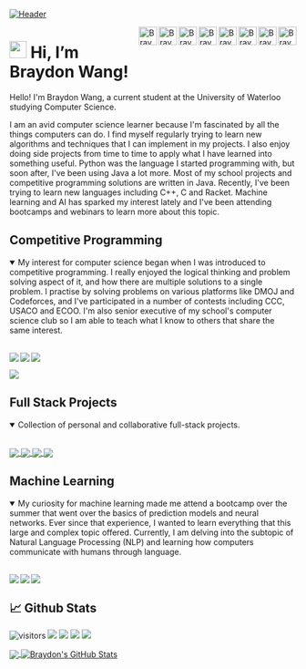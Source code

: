 [![Header](header.gif "Header")](https://braydonwang.github.io)

<a href="https://github.com/braydonwang">
  <img align="right" alt="Braydon's Github" width="32px" src="https://raw.githubusercontent.com/braydonwang/braydonwang/main/github.svg" />
</a>
<a href="https://join.skype.com/invite/Sqsx0xmbdagi">
  <img align="right" alt="Braydon's Skype" width="32px" src="https://raw.githubusercontent.com/braydonwang/braydonwang/main/skype.png" />
</a>
<a href="https://discord.com/users/255388221943447552">
  <img align="right" alt="Braydon's Discord" width="32px" src="https://raw.githubusercontent.com/braydonwang/braydonwang/main/discord.svg" />
</a>
<a href="https://www.instagram.com/braydon.wang/">
  <img align="right" alt="Braydon's Instagram" width="32px" src="https://raw.githubusercontent.com/braydonwang/braydonwang/main/instagram.png" />
</a>
<a href="https://twitter.com/BrrayBray123">
  <img align="right" alt="Braydon's Twitter" width="32px" src="https://raw.githubusercontent.com/braydonwang/braydonwang/main/twitter.svg" />
</a>
<a href="https://www.facebook.com/braydon.wang.5">
  <img align="right" alt="Braydon's Facebook" width="32px" src="https://raw.githubusercontent.com/braydonwang/braydonwang/main/facebook.svg" />
</a>
<a href="https://www.linkedin.com/in/braydonwang/">
  <img align="right" alt="Braydon's LinkedIn" width="32px" src="https://raw.githubusercontent.com/braydonwang/braydonwang/main/linkedin.svg" />
</a>
<a href="mailto: braydon.wang@gmail.com">
  <img align="right" alt="Braydon's Email" width="32px" src="https://raw.githubusercontent.com/braydonwang/braydonwang/main/mail.png" />
</a>

<img src="https://raw.githubusercontent.com/braydonwang/braydonwang/main/wave.gif" height="30px"> Hi, I’m Braydon Wang!
===============	
  
Hello! I'm Braydon Wang, a current student at the University of Waterloo studying Computer Science.

I am an avid computer science learner because I'm fascinated by all the things computers can do. I find myself regularly trying to learn new algorithms and techniques that I can implement in my projects. I also enjoy doing side projects from time to time to apply what I have learned into something useful. Python was the language I started programming with, but soon after, I've been using Java a lot more. Most of my school projects and competitive programming solutions are written in Java. Recently, I've been trying to learn new languages including C++, C and Racket. Machine learning and AI has sparked my interest lately and I've been attending bootcamps and webinars to learn more about this topic.

## Competitive Programming

<details open>
  <summary> My interest for computer science began when I was introduced to competitive programming. I really enjoyed the logical thinking and problem solving aspect of it, and how there are multiple solutions to a single problem. I practise by solving problems on various platforms like DMOJ and Codeforces, and I've participated in a number of contests including CCC, USACO and ECOO. I'm also senior executive of my school's computer science club so I am able to teach what I know to others that share the same interest. </summary>
  
  <br />
  <p>
    <a href="https://github.com/braydonwang/Leetcode-Solutions">
      <img align="left" src="https://github-readme-stats.vercel.app/api/pin/?username=braydonwang&repo=Leetcode-Solutions&theme=gotham&show_owner=true"/>
    </a>
    <a href="https://github.com/braydonwang/Competitive-Programming-Solutions">
      <img align="center" src="https://github-readme-stats.vercel.app/api/pin/?username=braydonwang&repo=Competitive-Programming-Solutions&theme=gotham&show_owner=true"/>
    </a>
    <a href="https://github.com/braydonwang/Programming-Algorithm-Templates">
      <img align="left" src="https://github-readme-stats.vercel.app/api/pin/?username=braydonwang&repo=Programming-Algorithm-Templates&theme=gotham"/>
    </a>
  </p>
  <p>
    <a href="https://github.com/braydonwang/Computer-Science-Club">
      <img align="center" src="https://github-readme-stats.vercel.app/api/pin/?username=braydonwang&repo=Computer-Science-Club&theme=gotham&show_owner=true"/>
    </a>
  </p>
</details>

## Full Stack Projects

<details open>
  <summary> Collection of personal and collaborative full-stack projects. </summary>
  
  <br />
  <p>
    <a href="https://github.com/braydonwang/Activio-App">
      <img align="center" src="https://github-readme-stats.vercel.app/api/pin/?username=braydonwang&repo=Activio-App&theme=gotham&show_owner=true"/>
    </a>
    <a href="https://github.com/braydonwang/MERN-Social-Media-App">
      <img align="center" src="https://github-readme-stats.vercel.app/api/pin/?username=braydonwang&repo=MERN-Social-Media-App&theme=gotham&show_owner=true"/>
    </a>
    <a href="https://github.com/braydonwang/MERN-Goal-Tracker">
      <img align="center" src="https://github-readme-stats.vercel.app/api/pin/?username=braydonwang&repo=MERN-Goal-Tracker&theme=gotham&show_owner=true"/>
    </a>
    <a href="https://github.com/braydonwang/MERN-Exercise-Tracker">
      <img align="center" src="https://github-readme-stats.vercel.app/api/pin/?username=braydonwang&repo=MERN-Exercise-Tracker&theme=gotham&show_owner=true"/>
    </a>
  </p>
</details>

## Machine Learning

<details open>
  <summary> My curiosity for machine learning made me attend a bootcamp over the summer that went over the basics of prediction models and neural networks. Ever since that experience, I wanted to learn everything that this large and complex topic offered. Currently, I am delving into the subtopic of Natural Language Processing (NLP) and learning how computers communicate with humans through language. </summary>
  
  <br />
  <p>
    <a href="https://github.com/braydonwang/Malaria-Cell-Detection-Model">
      <img align="left" src="https://github-readme-stats.vercel.app/api/pin/?username=braydonwang&repo=Malaria-Cell-Detection-Model&theme=gotham&show_owner=true"/>
    </a>
    <a href="https://github.com/braydonwang/MachineLearningBootcamp2021">
      <img align="left" src="https://github-readme-stats.vercel.app/api/pin/?username=braydonwang&repo=MachineLearningBootcamp2021&theme=gotham&show_owner=true"/>
    </a>
    <a href="https://github.com/braydonwang/Natural-Language-Processing-Assignments">
      <img align="center" src="https://github-readme-stats.vercel.app/api/pin/?username=braydonwang&repo=Natural-Language-Processing-Assignments&theme=gotham"/>
    </a>
  </p>
</details>

## &#x1f4c8; Github Stats

![visitors](https://visitor-badge.glitch.me/badge?page_id=braydonwang.braydonwang)
![](https://img.shields.io/github/followers/braydonwang?style=social)
![](https://img.shields.io/github/forks/braydonwang/braydonwang.github.io?style=social)
![](https://img.shields.io/github/stars/braydonwang?style=social)
![](https://img.shields.io/github/watchers/braydonwang/braydonwang.github.io?style=social)

<a href="https://github.com/braydonwang/braydonwang">
  <img align="center" src="https://github-readme-stats.vercel.app/api/top-langs/?username=braydonwang&langs_count=8&tex&title_color=ffffff&text_color=c9cacc&icon_color=2bbc8a&bg_color=1d1f21&layout=compact" />
</a>
<a href="https://github.com/braydonwang/braydonwang">
  <img align="center" src="https://github-readme-stats.vercel.app/api?username=braydonwang&theme=gotham&show_icons=true)" alt="Braydon's GitHub Stats" />
</a>
